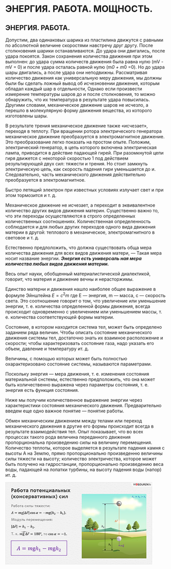 # __ЭНЕРГИЯ. РАБОТА. МОЩНОСТЬ.__

## __ЭНЕРГИЯ. РАБОТА.__

Допустим, два одинаковых шарика из пластилина движутся с равными по абсолютной величине скоростями навстречу друг другу. После столкновения шарики останавливаются. До удара они двигались, после удара покоятся. Закон сохранения количества движения при этом выполнен: до удара сумма количеств движения была равна нулю (mV - mV = 0) и после удара осталась равной нулю (m*0 + m*0 =0). Но до удара шары двигались, а после удара они неподвижны. Рассматривая количество движения как универсальную меру движения, мы должны были бы сделать ложный вывод об исчезновении движения, которым обладал каждый шар в отдельности, Однако если произвести измерение температуры шаров до и после столкновения, то можно обнаружить, что их температура в результате удара повысилась. Другими словами, механическое движение шаров не исчезло, а перешло в молекулярную форму движения вещества, из которого изготовлены шары. 

В результате трения механическое движение также «исчезает», переходя в теплоту. При вращении ротора электрического генератора механическое движение преобразуется в электромагнитное движение. Это преобразование легко показать на простом опыте. Положим, электрический генератор, в цепь которого включена электрическая лампа, приводится в действие падающей гирей. При разомкнутой цепи гиря движется с некоторой скоростью 1 под действием результирующей двух сил: тяжести и трения. Но стоит замкнуть электрическую цепь, как скорость падения гири уменьшается до и. Следовательно, часть механического движения действительно преобразуется в электромагнитное.

Быстро летящий электрон при известных условиях излучает свет и при этом тормозится и т. д. 

Механическое движение не исчезает, а переходит в эквивалентное количество других видов движения материн. Существенно важно то, что эти переходы осуществляются в строго определенных количественных соотношениях. Количественная определенность соблюдается и для любых других переходов одного вида движения материи в другой: теплового в механическое, электромагнитного в световое и т. д.

Естественно предлоложить, что должна существовать обща мера количества движения для всех видов движения матери, — Такая мера носит название энергии. ___Энергия есть универсаль ная мера количества любых видов движения материи.___ 

Весь опыт науки, обобщенный материалистической диалектикой, говорит, что материя и движение вечны и нерасторжимы. 

Единство матерни и движения нашло наиболее общее выражение в формуле Эйнштейна $E=c^2m$ где Е — энергия, m — масса, с — скорость света. Это соотношение говорит о том, что увеличение или уменьшение энергии, т. е. количества определенной формы движения, всегда происходит одновременно с увеличением или уменьшением массы, т. е. количества соответствующей формы материи. 

Состояние, в котором находится система тел, может быть определено заданием ряда величин. Чтобы описать состояние механического движения системы тел, достаточно знать их взаимное расположение и скорости; чтобы характеризовать состояние газа, надо указать его объем, давление и температуру ит. д. 

Величины, с помощью которых может быть полностью охарактеризовано состояние системы, называются параметрами. 

Поскольку энергия — мера движения, т. е. изменения состояния материальной снстемы, естественно предположить, что она может быть количественно выражена через параметры состояния, т. е. энергия есть функция состояния. 

Ниже мы получим количественное выражение энергии через характеристики состояния механического движения. Предварительно введем еще одно важное понятие — понятие работы. 

Обмен механическим движением между телами или переход механического движения в другие его формы происходит всегда в результате взаимодействия тел. Опыт показывает, что во всех процессах такого рода величина переданного движения пропорциональна произведению силы на величину перемещения. Количество теплоты, которое выделяется в результате падения камня с высоты А на Землю, прямо пропорционально произведенню величины силы тяжести на высоту; количество электричества, которое может быть получено на гидростанции, пропорционально произведению веса воды, падающей на лопатки турбины, на высоту падения воды (напор) ит. д.



![](images/ЭРС.jpg)















